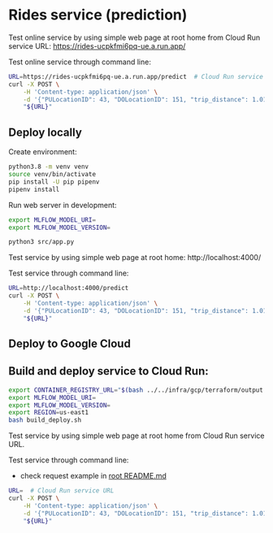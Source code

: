 # Rides service (prediction)

Test online service by using simple web page at root home from Cloud Run service URL: https://rides-ucpkfmi6pq-ue.a.run.app/

Test online service through command line:
```bash
URL=https://rides-ucpkfmi6pq-ue.a.run.app/predict  # Cloud Run service URL
curl -X POST \
    -H 'Content-type: application/json' \
    -d '{"PULocationID": 43, "DOLocationID": 151, "trip_distance": 1.01}' \
    "${URL}"
```

## Deploy locally

Create environment:
```bash
python3.8 -m venv venv
source venv/bin/activate
pip install -U pip pipenv
pipenv install
```

Run web server in development:
```bash
export MLFLOW_MODEL_URI=
export MLFLOW_MODEL_VERSION=

python3 src/app.py
```

Test service by using simple web page at root home: http://localhost:4000/

Test service through command line:
```bash
URL=http://localhost:4000/predict
curl -X POST \
    -H 'Content-type: application/json' \
    -d '{"PULocationID": 43, "DOLocationID": 151, "trip_distance": 1.01}' \
    "${URL}"
```

## Deploy to Google Cloud

Build and deploy service to Cloud Run:
- 
```bash
export CONTAINER_REGISTRY_URL="$(bash ../../infra/gcp/terraform/output.sh WEB_CONTAINER_REGISTRY_URL)"
export MLFLOW_MODEL_URI=
export MLFLOW_MODEL_VERSION=
export REGION=us-east1
bash build_deploy.sh
```

Test service by using simple web page at root home from Cloud Run service URL.

Test service through command line:
- check request example in [root README.md](/README.md)
```bash
URL=  # Cloud Run service URL
curl -X POST \
    -H 'Content-type: application/json' \
    -d '{"PULocationID": 43, "DOLocationID": 151, "trip_distance": 1.01}' \
    "${URL}"
```
